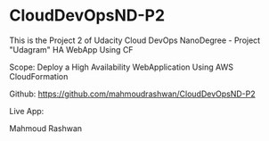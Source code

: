 # CloudDevOpsND-P2
This is the Project 2 of Udacity Cloud DevOps NanoDegree - Project "Udagram" HA WebApp Using CF

Scope:
Deploy a High Availability WebApplication Using AWS CloudFormation

Github:
https://github.com/mahmoudrashwan/CloudDevOpsND-P2

Live App:

Mahmoud Rashwan
